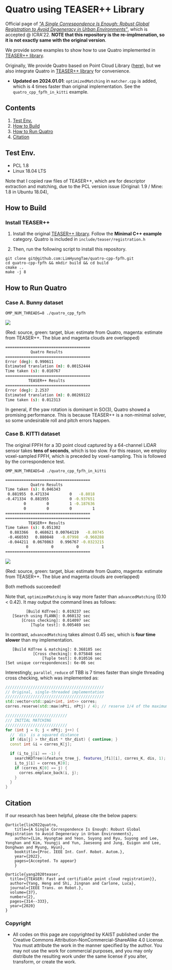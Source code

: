 # Quatro using TEASER++ Library

Official page of [*"A Single Correspondence Is Enough: Robust Global Registration to Avoid Degeneracy in Urban Environments"*](https://arxiv.org/abs/2203.06612), which is accepted @ ICRA'22. **NOTE that this repository is the re-implmenation, so it is not exactly same with the original version**.   

We provide some examples to show how to use Quatro implemented in [TEASER++ library](https://github.com/MIT-SPARK/TEASER-plusplus).

Originally, We provide Quatro based on Point Cloud Library ([here](https://github.com/url-kaist/Quatro)), but we also integrate Quatro in [TEASER++ library](https://github.com/MIT-SPARK/TEASER-plusplus) for convenience.

* **Updated on 2024.01.01**: `optimizedMatching` in `matcher.cpp` is added, which is 4 times faster than original implementation. See the `quatro_cpp_fpfh_in_kitti` example.

## Contents
1. [Test Env.](#Test-Env.)
0. [How to Build](#How-to-Build)
0. [How to Run Quatro](#How-to-Run-Quatro)
0. [Citation](#citation)


## Test Env.

* PCL 1.8
* Linux 18.04 LTS

Note that I copied raw files of TEASER++, which are for descriptor extraction and matching, due to the PCL version issue (Original: 1.9 / Mine: 1.8 in Ubuntu 18.04), 


## How to Build

### Install TEASER++ 

1. Install the original [TEASER++ library](https://github.com/MIT-SPARK/TEASER-plusplus). Follow the **Minimal C++ example** category. Quatro is included in `include/teaser/registration.h`


2. Then, run the following script to install this repository. 

```
git clone git@github.com:LimHyungTae/quatro-cpp-fpfh.git
cd quatro-cpp-fpfh && mkdir build && cd build
cmake ..
make -j 8
```


## How to Run Quatro

### Case A. Bunny dataset

```
OMP_NUM_THREADS=8 ./quatro_cpp_fpfh
```


![](materials/quatro_teaser_bunny.png)

(Red: source, green: target, blue: estimate from Quatro, magenta: estimate from TEASER++. The blue and magenta clouds are overlapped)

```bash
=====================================
           Quatro Results            
=====================================
Error (deg): 0.990611
Estimated translation (m): 0.00152444
Time taken (s): 0.010767
=====================================
          TEASER++ Results           
=====================================
Error (deg): 2.2537
Estimated translation (m): 0.00269122
Time taken (s): 0.012313
```

In general, if the yaw rotation is dominant in SO(3), Quatro showed a promising performance. This is because TEASER++ is a non-minimal solver, so some undesirable roll and pitch errors happen.

### Case B. KITTI dataset

The original FPFH for a 3D point cloud captured by a 64-channel LiDAR sensor takes **tens of seconds**, which is too slow. For this reason, we employ voxel-sampled FPFH, which is preceded by voxel-sampling. This is followed by the correspondence test. 

```
OMP_NUM_THREADS=8 ./quatro_cpp_fpfh_in_kitti
```

```bash
=====================================
           Quatro Results            
Time taken (s): 0.046343
 0.881955  0.471334         0   -8.8018
-0.471334  0.881955         0 -0.937651
        0         0         1 -0.187636
        0         0         0         1
=====================================
=====================================
          TEASER++ Results           
Time taken (s): 0.051302
  0.883366   0.468621 0.00764119   -8.80745
 -0.466593   0.880848   -0.07998  -0.960288
 -0.044211  0.0670863   0.996767 -0.0323215
         0          0          0          1
=====================================
```


![](materials/quatro_teaser_kitti.png)

(Red: source, green: target, blue: estimate from Quatro, magenta: estimate from TEASER++. The blue and magenta clouds are overlapped)

Both methods succeeded!

Note that, `optimizedMatching` is way more faster than `advancedMatching` (0.10 < 0.42). 
It may output the command lines as follows:

```commandline
         [Build KdTree]: 0.019237 sec
   [Search using FLANN]: 0.060132 sec
       [Cross checking]: 0.014097 sec
           [Tuple test]: 0.005469 sec
```

In contrast, `advancedMatching` takes almost 0.45 sec, which is **four time slower** than my implementation. 

```commandline
   [Build KdTree & matching]: 0.368105 sec
            [Cross checking]: 0.075848 sec
                [Tuple test]: 0.010516 sec
[Set unique correspondences]: 6e-06 sec
```

Interestingly, `parallel_reduce` of TBB is 7 times faster than single threading cross checking, which was implemented as:

```cpp
///////////////////////////////////////////
// Original, single-threaded implementation
///////////////////////////////////////////
std::vector<std::pair<int, int>> corres;
corres.reserve(std::max(nPti, nPtj) / 4); // reserve 1/4 of the maximum number of points, which is heuristic

///////////////////////////
/// INITIAL MATCHING
///////////////////////////
for (int j = 0; j < nPtj; j++) {
  // `dis` is a squared distance
  if (dis[j] > thr_dist * thr_dist) { continue; }
  const int &i = corres_K[j];

  if (i_to_j[i] == -1) {
    searchKDTree(&feature_tree_j, features_[fi][i], corres_K, dis, 1);
    i_to_j[i] = corres_K[0];
    if (corres_K[0] == j) {
      corres.emplace_back(i, j);
    }
  }
}
```

## Citation

If our research has been helpful, please cite the below papers:

```
@article{lim2022quatro,
    title={A Single Correspondence Is Enough: Robust Global Registration to Avoid Degeneracy in Urban Environments},
    author={Lim, Hyungtae and Yeon, Suyong and Ryu, Suyong and Lee, Yonghan and Kim, Youngji and Yun, Jaeseong and Jung, Euigon and Lee, Donghwan and Myung, Hyun},
    booktitle={Proc. IEEE Int. Conf. Robot. Autom.},
    year={2022},
    pages={Accepted. To appear}
    }
```

```
@article{yang2020teaser,
  title={{TEASER: Fast and certifiable point cloud registration}},
  author={Yang, Heng and Shi, Jingnan and Carlone, Luca},
  journal={IEEE Trans. on Robot.},
  volume={37},
  number={2},
  pages={314--333},
  year={2020}
}
```

### Copyright
- All codes on this page are copyrighted by KAIST published under the Creative Commons Attribution-NonCommercial-ShareAlike 4.0 License. You must attribute the work in the manner specified by the author. You may not use the work for commercial purposes, and you may only distribute the resulting work under the same license if you alter, transform, or create the work.
